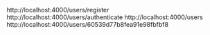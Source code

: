 http://localhost:4000/users/register
http://localhost:4000/users/authenticate
http://localhost:4000/users
http://localhost:4000/users/60539d77b8fea91e98fbfbf8
